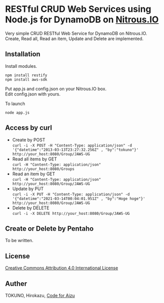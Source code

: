 RESTful CRUD Web Services using Node.js for DynamoDB on [Nitrous.IO](https://www.nitrous.io/)
=====================

Very simple CRUD RESTful Web Service for DynamoDB on Nitrous.IO.  
Create, Read all, Read an item, Update and Delete are implemented.

Installation
--------
Install modules.

    npm install restify  
    npm install aws-sdk

Put app.js and config.json on your Nitrous.IO box.   
Edit config.json with yours.

To launch  

    node app.js

Access by curl
--------
* Create by POST  
`curl -i -X POST -H "Content-Type: application/json" -d '{"datetime":"2013-03-13T23:27:32.256Z" , "by":"tokuno"}' http://your_host:8080/Group/JAWS-UG`
* Read all items by GET  
`curl -H "Content-Type: application/json" http://your_host:8080/Groups`
* Read an item by GET  
`curl -H "Content-Type: application/json" http://your_host:8080/Group/JAWS-UG`
* Update by PUT  
`curl -i -X PUT -H "Content-Type: application/json" -d '{"datetime":"2021-03-14T00:04:01.951Z" , "by":"Hoge hoge"}' http://your_host:8080/Group/JAWS-UG`
* Delete by DELETE  
`curl -i -X DELETE http://your_host:8080/Group/JAWS-UG`


Create or Delete by Pentaho
--------
To be written.

License
--------
[Creative Commons Attribution 4.0 International License](http://creativecommons.org/licenses/by/4.0/)

Auther
--------
TOKUNO, Hirokazu, [Code for Aizu](http://aizu.io/)
